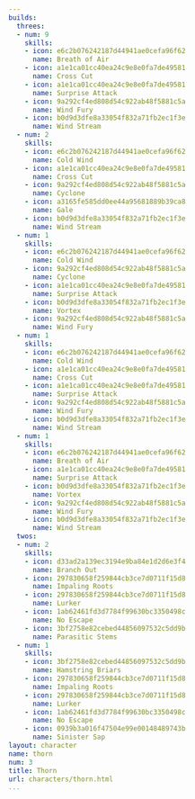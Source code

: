 ```yaml
---
builds:
  threes:
  - num: 9
    skills:
    - icon: e6c2b076242187d44941ae0cefa96f62
      name: Breath of Air
    - icon: a1e1ca01cc40ea24c9e8e0fa7de49581
      name: Cross Cut
    - icon: a1e1ca01cc40ea24c9e8e0fa7de49581
      name: Surprise Attack
    - icon: 9a292cf4ed808d54c922ab48f5881c5a
      name: Wind Fury
    - icon: b0d9d3dfe8a33054f832a71fb2ec1f3e
      name: Wind Stream
  - num: 2
    skills:
    - icon: e6c2b076242187d44941ae0cefa96f62
      name: Cold Wind
    - icon: a1e1ca01cc40ea24c9e8e0fa7de49581
      name: Cross Cut
    - icon: 9a292cf4ed808d54c922ab48f5881c5a
      name: Cyclone
    - icon: a3165fe585dd0ee44a95681889b39ca8
      name: Gale
    - icon: b0d9d3dfe8a33054f832a71fb2ec1f3e
      name: Wind Stream
  - num: 1
    skills:
    - icon: e6c2b076242187d44941ae0cefa96f62
      name: Cold Wind
    - icon: 9a292cf4ed808d54c922ab48f5881c5a
      name: Cyclone
    - icon: a1e1ca01cc40ea24c9e8e0fa7de49581
      name: Surprise Attack
    - icon: b0d9d3dfe8a33054f832a71fb2ec1f3e
      name: Vortex
    - icon: 9a292cf4ed808d54c922ab48f5881c5a
      name: Wind Fury
  - num: 1
    skills:
    - icon: e6c2b076242187d44941ae0cefa96f62
      name: Cold Wind
    - icon: a1e1ca01cc40ea24c9e8e0fa7de49581
      name: Cross Cut
    - icon: a1e1ca01cc40ea24c9e8e0fa7de49581
      name: Surprise Attack
    - icon: 9a292cf4ed808d54c922ab48f5881c5a
      name: Wind Fury
    - icon: b0d9d3dfe8a33054f832a71fb2ec1f3e
      name: Wind Stream
  - num: 1
    skills:
    - icon: e6c2b076242187d44941ae0cefa96f62
      name: Breath of Air
    - icon: a1e1ca01cc40ea24c9e8e0fa7de49581
      name: Surprise Attack
    - icon: b0d9d3dfe8a33054f832a71fb2ec1f3e
      name: Vortex
    - icon: 9a292cf4ed808d54c922ab48f5881c5a
      name: Wind Fury
    - icon: b0d9d3dfe8a33054f832a71fb2ec1f3e
      name: Wind Stream
  twos:
  - num: 2
    skills:
    - icon: d33ad2a139ec3194e9ba84e1d2d6e3f4
      name: Branch Out
    - icon: 297830658f259844cb3ce7d0711f15d8
      name: Impaling Roots
    - icon: 297830658f259844cb3ce7d0711f15d8
      name: Lurker
    - icon: 1ab62461fd3d7784f99630bc3350498c
      name: No Escape
    - icon: 3bf2758e82cebed44856097532c5dd9b
      name: Parasitic Stems
  - num: 1
    skills:
    - icon: 3bf2758e82cebed44856097532c5dd9b
      name: Hamstring Briars
    - icon: 297830658f259844cb3ce7d0711f15d8
      name: Impaling Roots
    - icon: 297830658f259844cb3ce7d0711f15d8
      name: Lurker
    - icon: 1ab62461fd3d7784f99630bc3350498c
      name: No Escape
    - icon: 0939b3a016f47504e99e00148489743b
      name: Sinister Sap
layout: character
name: thorn
num: 3
title: Thorn
url: characters/thorn.html
...
```

